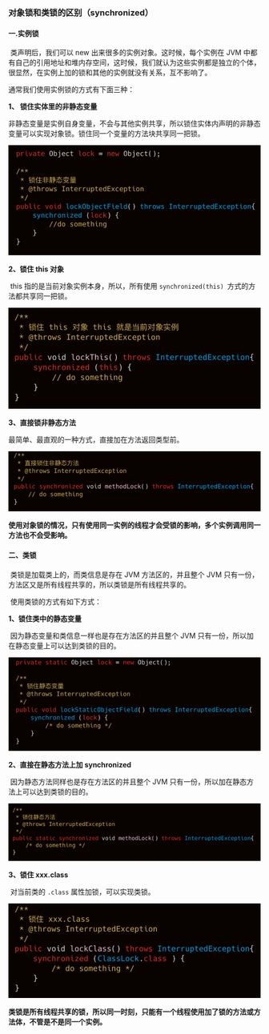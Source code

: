 ### **对象锁和类锁的区别**（synchronized）

#### **一.实例锁**

​	类声明后，我们可以 new 出来很多的实例对象。这时候，每个实例在 JVM 中都有自己的引用地址和堆内存空间，这时候，我们就认为这些实例都是独立的个体，很显然，在实例上加的锁和其他的实例就没有关系，互不影响了。

通常我们使用实例锁的方式有下面三种：

**1、 锁住实体里的非静态变量**

​	非静态变量是实例自身变量，不会与其他实例共享，所以锁住实体内声明的非静态变量可以实现对象锁。锁住同一个变量的方法块共享同一把锁。

![](./images/1/68.jpg)

**2、锁住 this 对象**

​	this 指的是当前对象实例本身，所以，所有使用 `synchronized(this) `方式的方法都共享同一把锁。

![](./images/1/69.jpg)

**3、直接锁非静态方法**

最简单、最直观的一种方式，直接加在方法返回类型前。

![](./images/1/70.jpg)

​      **使用对象锁的情况，只有使用同一实例的线程才会受锁的影响，多个实例调用同一方法也不会受影响。**



#### **二、类锁**

​	类锁是加载类上的，而类信息是存在 JVM 方法区的，并且整个 JVM 只有一份，方法区又是所有线程共享的，所以类锁是所有线程共享的。

​	使用类锁的方式有如下方式：

**1、锁住类中的静态变量**

​	因为静态变量和类信息一样也是存在方法区的并且整个 JVM 只有一份，所以加在静态变量上可以达到类锁的目的。

![](./images/1/71.jpg)

**2、直接在静态方法上加 synchronized**

​	因为静态方法同样也是存在方法区的并且整个 JVM 只有一份，所以加在静态方法上可以达到类锁的目的。

![](./images/1/72.jpg)

**3、锁住 xxx.class**

​	对当前类的 `.class` 属性加锁，可以实现类锁。

![](./images/1/73.jpg)

**类锁是所有线程共享的锁，所以同一时刻，只能有一个线程使用加了锁的方法或方法体，不管是不是同一个实例。**

